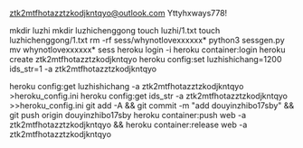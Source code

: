 ztk2mtfhotazztzkodjkntqyo@outlook.com
Yttyhxways778!

mkdir luzhi
mkdir luzhichenggong
touch luzhi/1.txt
touch luzhichenggong/1.txt
rm -rf sess/whynotlovexxxxxx*
python3 sessgen.py
mv whynotlovexxxxxx* sess
heroku login -i
heroku container:login
heroku create ztk2mtfhotazztzkodjkntqyo
heroku config:set luzhishichang=1200 ids_str=1 -a ztk2mtfhotazztzkodjkntqyo

heroku config:get luzhishichang -a ztk2mtfhotazztzkodjkntqyo >heroku_config.ini
heroku config:get ids_str -a ztk2mtfhotazztzkodjkntqyo >>heroku_config.ini
git add -A && git commit -m "add douyinzhibo17sby" && git push origin douyinzhibo17sby
heroku container:push web -a ztk2mtfhotazztzkodjkntqyo && heroku container:release web -a ztk2mtfhotazztzkodjkntqyo